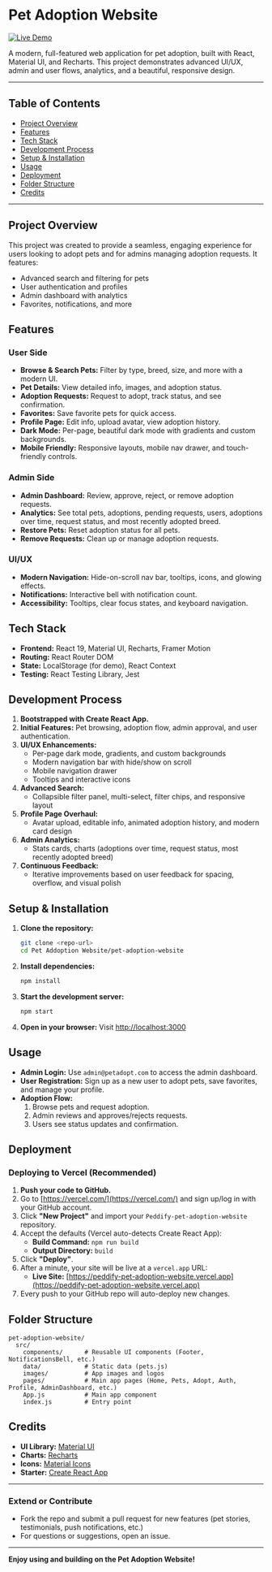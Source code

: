 # Pet Adoption Website

[![Live Demo](https://img.shields.io/badge/Live%20Demo-Visit%20Site-brightgreen?style=for-the-badge&logo=vercel)](https://peddify-pet-adoption-website.vercel.app)

A modern, full-featured web application for pet adoption, built with React, Material UI, and Recharts. This project demonstrates advanced UI/UX, admin and user flows, analytics, and a beautiful, responsive design.

---

## Table of Contents
- [Project Overview](#project-overview)
- [Features](#features)
- [Tech Stack](#tech-stack)
- [Development Process](#development-process)
- [Setup & Installation](#setup--installation)
- [Usage](#usage)
- [Deployment](#deployment)
- [Folder Structure](#folder-structure)
- [Credits](#credits)

---

## Project Overview
This project was created to provide a seamless, engaging experience for users looking to adopt pets and for admins managing adoption requests. It features:
- Advanced search and filtering for pets
- User authentication and profiles
- Admin dashboard with analytics
- Favorites, notifications, and more

## Features
### User Side
- **Browse & Search Pets:** Filter by type, breed, size, and more with a modern UI.
- **Pet Details:** View detailed info, images, and adoption status.
- **Adoption Requests:** Request to adopt, track status, and see confirmation.
- **Favorites:** Save favorite pets for quick access.
- **Profile Page:** Edit info, upload avatar, view adoption history.
- **Dark Mode:** Per-page, beautiful dark mode with gradients and custom backgrounds.
- **Mobile Friendly:** Responsive layouts, mobile nav drawer, and touch-friendly controls.

### Admin Side
- **Admin Dashboard:** Review, approve, reject, or remove adoption requests.
- **Analytics:** See total pets, adoptions, pending requests, users, adoptions over time, request status, and most recently adopted breed.
- **Restore Pets:** Reset adoption status for all pets.
- **Remove Requests:** Clean up or manage adoption requests.

### UI/UX
- **Modern Navigation:** Hide-on-scroll nav bar, tooltips, icons, and glowing effects.
- **Notifications:** Interactive bell with notification count.
- **Accessibility:** Tooltips, clear focus states, and keyboard navigation.

## Tech Stack
- **Frontend:** React 19, Material UI, Recharts, Framer Motion
- **Routing:** React Router DOM
- **State:** LocalStorage (for demo), React Context
- **Testing:** React Testing Library, Jest

## Development Process
1. **Bootstrapped with Create React App.**
2. **Initial Features:** Pet browsing, adoption flow, admin approval, and user authentication.
3. **UI/UX Enhancements:**
   - Per-page dark mode, gradients, and custom backgrounds
   - Modern navigation bar with hide/show on scroll
   - Mobile navigation drawer
   - Tooltips and interactive icons
4. **Advanced Search:**
   - Collapsible filter panel, multi-select, filter chips, and responsive layout
5. **Profile Page Overhaul:**
   - Avatar upload, editable info, animated adoption history, and modern card design
6. **Admin Analytics:**
   - Stats cards, charts (adoptions over time, request status, most recently adopted breed)
7. **Continuous Feedback:**
   - Iterative improvements based on user feedback for spacing, overflow, and visual polish

## Setup & Installation
1. **Clone the repository:**
   ```bash
   git clone <repo-url>
   cd Pet Addoption Website/pet-adoption-website
   ```
2. **Install dependencies:**
   ```bash
   npm install
   ```
3. **Start the development server:**
   ```bash
   npm start
   ```
4. **Open in your browser:**
   Visit [http://localhost:3000](http://localhost:3000)

## Usage
- **Admin Login:** Use `admin@petadopt.com` to access the admin dashboard.
- **User Registration:** Sign up as a new user to adopt pets, save favorites, and manage your profile.
- **Adoption Flow:**
  1. Browse pets and request adoption.
  2. Admin reviews and approves/rejects requests.
  3. Users see status updates and confirmation.

## Deployment

### Deploying to Vercel (Recommended)
1. **Push your code to GitHub.**
2. Go to [https://vercel.com/](https://vercel.com/) and sign up/log in with your GitHub account.
3. Click **"New Project"** and import your `Peddify-pet-adoption-website` repository.
4. Accept the defaults (Vercel auto-detects Create React App):
   - **Build Command:** `npm run build`
   - **Output Directory:** `build`
5. Click **"Deploy"**.
6. After a minute, your site will be live at a `vercel.app` URL:
   - **Live Site:** [https://peddify-pet-adoption-website.vercel.app](https://peddify-pet-adoption-website.vercel.app)
7. Every push to your GitHub repo will auto-deploy new changes.

## Folder Structure
```
pet-adoption-website/
  src/
    components/      # Reusable UI components (Footer, NotificationsBell, etc.)
    data/            # Static data (pets.js)
    images/          # App images and logos
    pages/           # Main app pages (Home, Pets, Adopt, Auth, Profile, AdminDashboard, etc.)
    App.js           # Main app component
    index.js         # Entry point
```

## Credits
- **UI Library:** [Material UI](https://mui.com/)
- **Charts:** [Recharts](https://recharts.org/)
- **Icons:** [Material Icons](https://mui.com/components/material-icons/)
- **Starter:** [Create React App](https://create-react-app.dev/)

---

### Extend or Contribute
- Fork the repo and submit a pull request for new features (pet stories, testimonials, push notifications, etc.)
- For questions or suggestions, open an issue.

---

**Enjoy using and building on the Pet Adoption Website!**

